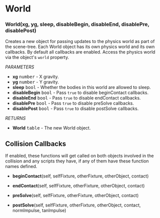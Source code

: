 World
=====

### World(xg, yg, sleep, disableBegin, disableEnd, disablePre, disablePost)
Creates a new object for passing updates to the physics world as part of the scene-tree. Each World object has its own physics world and its own callbacks. By default all callbacks are enabled. Access the physics world via the object's `world` property.

_PARAMETERS_
* __xg__ <kbd>number</kbd> - X gravity.
* __yg__ <kbd>number</kbd> - Y gravity.
* __sleep__ <kbd>bool</kbd> - Whether the bodies in this world are allowed to sleep.
* __disableBegin__ <kbd>bool</kbd> - Pass `true` to disable beginContact callbacks.
* __disableEnd__ <kbd>bool</kbd> - Pass `true` to disable endContact callbacks.
* __disablePre__ <kbd>bool</kbd> - Pass `true` to disable preSolve callbacks.
* __disablePost__ <kbd>bool</kbd> - Pass `true` to disable postSolve callbacks.

_RETURNS_
* __World__ <kbd>table</kbd> - The new World object.

Collision Callbacks
-------------------

If enabled, these functions will get called on both objects involved in the collision and any scripts they have, if any of them have these function names defined.

* __beginContact__(self, selfFixture, otherFixture, otherObject, contact)

* __endContact__(self, selfFixture, otherFixture, otherObject, contact)

* __preSolve__(self, selfFixture, otherFixture, otherObject, contact)

* __postSolve__(self, selfFixture, otherFixture, otherObject, contact, normImpulse, tanImpulse)
